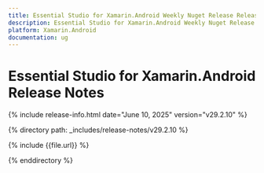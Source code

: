 ```yaml
---
title: Essential Studio for Xamarin.Android Weekly Nuget Release Release Notes  
description: Essential Studio for Xamarin.Android Weekly Nuget Release Release Notes  
platform: Xamarin.Android
documentation: ug
---
```


# Essential Studio for Xamarin.Android  Release Notes  

{% include release-info.html date="June 10, 2025"  version="v29.2.10" %}

{% directory path: _includes/release-notes/v29.2.10 %}

{% include {{file.url}} %}

{% enddirectory %}